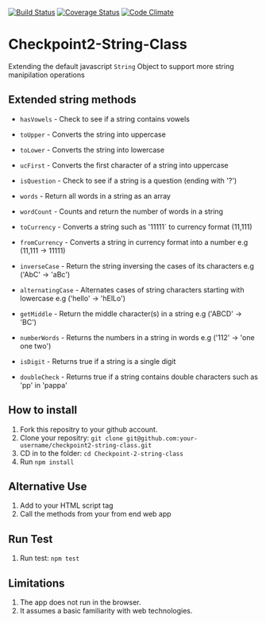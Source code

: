 [![Build Status](https://travis-ci.org/andela-oakinseye/Checkpoint2-String-Class.svg?branch=develop)](https://travis-ci.org/andela-oakinseye/Checkpoint2-String-Class) [![Coverage Status](https://coveralls.io/repos/github/andela-oakinseye/Checkpoint2-String-Class/badge.svg?branch=develop)](https://coveralls.io/github/andela-oakinseye/Checkpoint2-String-Class?branch=develop) [![Code Climate](https://codeclimate.com/github/andela-oakinseye/Checkpoint2-String-Class/badges/gpa.svg)](https://codeclimate.com/github/andela-oakinseye/Checkpoint2-String-Class)
# Checkpoint2-String-Class
Extending the default javascript `String` Object to support more string manipilation operations

## Extended string methods
  - `hasVowels` - Check to see if a string contains vowels

  - `toUpper` - Converts the string into uppercase

  - `toLower` - Converts the string into lowercase

  - `ucFirst` - Converts the first character of a string into uppercase

  - `isQuestion` - Check to see if a string is a question (ending with '?')

  - `words` - Return all words in a string as an array

  - `wordCount` - Counts and return the number of words in a string

  - `toCurrency` - Converts a string such as '11111` to currency format (11,111)

  - `fromCurrency` -  Converts a string in currency format into a number e.g (11,111 -> 11111)

  - `inverseCase` - Return the string inversing the cases of its characters e.g ('AbC' -> 'aBc')
  
  - `alternatingCase` - Alternates cases of string characters starting with lowercase e.g ('hello' -> 'hElLo')

  - `getMiddle` - Return the middle character(s) in a string e.g ('ABCD' -> 'BC')

  - `numberWords` - Returns the numbers in a string in words e.g ('112' -> 'one one two')

  - `isDigit` - Returns true if a string is a single digit

  - `doubleCheck` - Returns true if a string contains double characters such as 'pp' in 'pappa'


## How to install
1. Fork this repositry to your github account.
2. Clone your repositry: `git clone git@github.com:your-username/checkpoint2-string-class.git`
3. CD in to the folder: `cd Checkpoint-2-string-class`
4. Run `npm install`

## Alternative Use
1. Add to your HTML script tag
2. Call the methods from your from end web app

## Run Test
1. Run test: `npm test`

## Limitations
1. The app does not run in the browser.
2. It assumes a basic familiarity with web technologies.